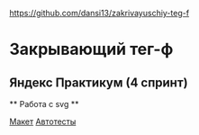 https://github.com/dansi13/zakrivayuschiy-teg-f
# Закрывающий тег-ф
## Яндекс Практикум (4 спринт)
** Работа с svg **

[Макет](https://www.figma.com/design/JQhPLs2COLIeZtAtlsBS34/%238-%3C%2Fзакрывающий-тег%3E?node-id=801-11&t=kwSnyaBpjtk5crfE-0)
[Автотесты](https://github.com/dansi13/zakrivayuschiy-teg-f/actions/runs/9050889143/job/24866943416)